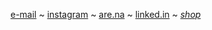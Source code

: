 [e-mail](mailto:reubenson@gmail.com) 
~ <a href="https://www.instagram.com/not_not_reuben" rel="me">instagram</a>
~ <a href="https://www.are.na/reuben-son" rel="me">are.na</a> 
~ <a href="https://www.linkedin.com/in/reubenson/" rel="me">linked.in</a>
~ <a href="/shop" rel="me"><em>shop</em></a>

<!-- ~ <a href="/newsletter" rel="me">newsletter</a> -->
<!-- [Mastodon](https://mastodon.social/@sonanze) -->
<!-- [X](https://twitter.com/not_not_reuben) -->
<!-- <a href="https://sonceramics.etsy.com/" rel="me">etsy</a> -->
<!-- ~ <a href="https://special.fish/sonanze" rel="me">special.fish</a>  ~  -->
<!-- <a href="https://read.cv/not_not_reuben" rel="me">read.cv</a> -->